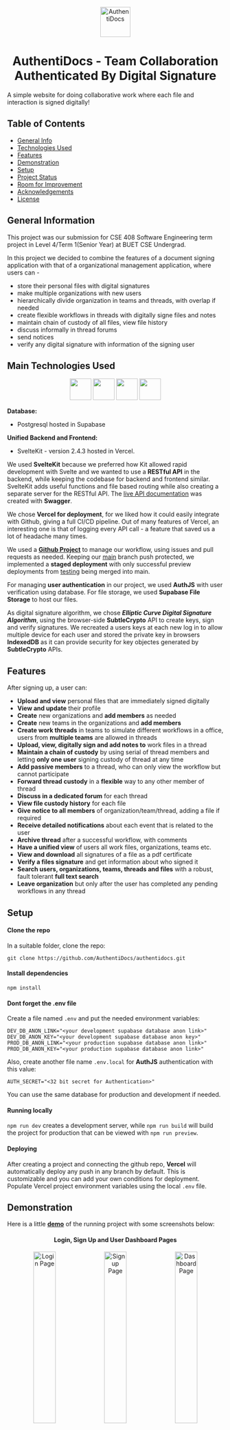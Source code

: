 <p align="center">
  <img height = "70" width = "70" src="/assets/logo.webp" alt= "AuthentiDocs")
</p>

<p align="center"> <h1 align="center"> AuthentiDocs - Team Collaboration Authenticated By Digital Signature </h1> </p>

A simple website for doing collaborative work where each file and interaction is signed digitally!

## Table of Contents

- [General Info](#general-information)
- [Technologies Used](#main-technologies-used)
- [Features](#features)
- [Demonstration](#demonstration)
- [Setup](#setup)
- [Project Status](#project-status)
- [Room for Improvement](#room-for-improvement)
- [Acknowledgements](#acknowledgements)
- [License](#license)

## General Information

This project was our submission for CSE 408 Software Engineering term project in Level 4/Term 1(Senior Year) at BUET CSE Undergrad.

In this project we decided to combine the features of a document signing application with that of a organizational management application, where users can -

- store their personal files with digital signatures
- make multiple organizations with new users
- hierarchically divide organization in teams and threads, with overlap if needed
- create flexible workflows in threads with digitally signe files and notes
- maintain chain of custody of all files, view file history
- discuss informally in thread forums
- send notices
- verify any digital signature with information of the signing user

## Main Technologies Used

<p align="center">
  <img height="50" width="50" src="https://cdn.jsdelivr.net/gh/devicons/devicon/icons/svelte/svelte-original.svg" /> 
  <img height="50" width="50" src="https://cdn.jsdelivr.net/gh/devicons/devicon@latest/icons/vercel/vercel-original.svg" /> 
  <img height="50" width="50" src="https://cdn.jsdelivr.net/gh/devicons/devicon/icons/postgresql/postgresql-original.svg" />
  <img height="50" width="50" src="https://cdn.jsdelivr.net/gh/devicons/devicon@latest/icons/supabase/supabase-original.svg" />      
</p>

**Database:**

- Postgresql hosted in Supabase

**Unified Backend and Frontend:**

- SvelteKit - version 2.4.3 hosted in Vercel.

We used **SvelteKit** because we preferred how Kit allowed rapid development with Svelte and we wanted to use a **RESTful API** in the backend, while keeping the codebase for backend and frontend similar. SvelteKit adds useful functions and file based routing while also creating a separate server for the RESTful API. The [live API documentation](https://authentidocs.vercel.app/docs/api) was created with **Swagger**.

We chose **Vercel for deployment**, for we liked how it could easily integrate with Github, giving a full CI/CD pipeline. Out of many features of Vercel, an interesting one is that of logging every API call - a feature that saved us a lot of headache many times.

We used a **[Github Project](https://github.com/orgs/AuthentiDocs/projects?query=is%3Aopen)** to manage our workflow, using issues and pull requests as needed. Keeping our [main](https://github.com/AuthentiDocs/authentidocs/tree/main) branch push protected, we implemented a **staged deployment** with only successful preview deployments from [testing](https://github.com/AuthentiDocs/authentidocs/tree/testing) being merged into main.

For managing **user authentication** in our project, we used **AuthJS** with user verification using database. For file storage, we used **Supabase File Storage** to host our files.

As digital signature algorithm, we chose **_Elliptic Curve Digital Signature Algorithm_**, using the browser-side **SubtleCrypto** API to create keys, sign and verify signatures. We recreated a users keys at each new log in to allow multiple device for each user and stored the private key in browsers **IndexedDB** as it can provide security for key objectes generated by **SubtleCrypto** APIs.

## Features

After signing up, a user can:

- **Upload and view** personal files that are immediately signed digitally
- **View and update** their profile
- **Create** new organizations and **add members** as needed
- **Create** new teams in the organizations and **add members**
- **Create work threads** in teams to simulate different workflows in a office, users from **multiple teams** are allowed in threads
- **Upload, view, digitally sign and add notes to** work files in a thread
- **Maintain a chain of custody** by using serial of thread members and letting **only one user** signing custody of thread at any time
- **Add passive members** to a thread, who can only view the workflow but cannot participate
- **Forward thread custody** in a **flexible** way to any other member of thread
- **Discuss in a dedicated forum** for each thread
- **View file custody history** for each file
- **Give notice to all members** of organization/team/thread, adding a file if required
- **Receive detailed notifications** about each event that is related to the user
- **Archive thread** after a successful workflow, with comments
- **Have a unified view** of users all work files, organizations, teams etc.
- **View and download** all signatures of a file as a pdf certificate
- **Verify a files signature** and get information about who signed it
- **Search users, organizations, teams, threads and files** with a robust, fault tolerant **full text search**
- **Leave organization** but only after the user has completed any pending workflows in any thread

## Setup

#### Clone the repo

In a suitable folder, clone the repo:

`git clone https://github.com/AuthentiDocs/authentidocs.git`

#### Install dependencies

`npm install`

#### Dont forget the .env file

Create a file named `.env` and put the needed environment variables:

```
DEV_DB_ANON_LINK="<your development supabase database anon link>"
DEV_DB_ANON_KEY="<your development supabase database anon key>"
PROD_DB_ANON_LINK="<your production supabase database anon link>"
PROD_DB_ANON_KEY="<your production supabase database anon link>"
```

Also, create another file name `.env.local` for **AuthJS** authentication with this value:

```
AUTH_SECRET="<32 bit secret for Authentication>"
```

You can use the same database for production and development if needed.

#### Running locally

`npm run dev` creates a development server, while `npm run build` will build the project for production that can be viewed with `npm run preview`.

#### Deploying

After creating a project and connecting the github repo, **Vercel** will automatically deploy any push in any branch by default. This is customizable and you can add your own conditions for deployment. Populate Vercel project environment variables using the local `.env` file.

## Demonstration

Here is a little **[demo](https://authentidocs.vercel.app)** of the running project with some screenshots below:

<p align="center"> <h4 align="center"> Login, Sign Up and User Dashboard Pages </h4> </p>
<p align ="center">
<img
  src="/assets/1.png?raw=true"
  alt="Login Page"
  title="Login Page"
  caption="Login Page"
  style="display: inline-block; margin: 0 auto; width: 32%"/>
<img
  src="/assets/2.png?raw=true"
  alt="Signup Page"
  title="Signup Page"
  caption="Signup Page"
  style="display: inline-block; margin: 0 auto; width: 32%"/>
<img
  src="/assets/0.png?raw=true"
  alt="Dashboard Page"
  title="Dashboard Page"
  caption="Dashboard Page"
  style="display: inline-block; margin: 0 auto; width: 32%"/>
</p align="center">

<p align="center"> <h4 align="center"> Homepage: Personal Files, Organizations, Notices </h4> </p>
<p align ="center">
<img
  src="/assets/3.png?raw=true"
  alt="Personal Files Page"
  title="Personal Files Page"
  caption="Personal Files Page"
  style="display: inline-block; margin: 0 auto; width: 32%"/>
<img
  src="/assets/4.png?raw=true"
  alt="User Organizations Page"
  title="User Organizations Page"
  caption="User Organizations Page"
  style="display: inline-block; margin: 0 auto; width: 32%"/>
<img
  src="/assets/5.png?raw=true"
  alt="User Notices Page"
  title="User Notices Page"
  caption="User Notices Page"
  style="display: inline-block; margin: 0 auto; width: 32%"/>
</p align="center">

<p align="center"> <h4 align="center"> Homepage: User Teams Page, User Thread and Search Result Pages </h4> </p>
<p align ="center">
<img
  src="/assets/6.png?raw=true"
  alt="User Teams Page"
  title="User Teams Page"
  caption="User Teams Page"
  style="display: inline-block; margin: 0 auto; width: 32%"/>
<img
  src="/assets/7.png?raw=true"
  alt="User Thread Page"
  title="User Thread Page"
  caption="User Thread Page"
  style="display: inline-block; margin: 0 auto; width: 32%"/>
<img
  src="/assets/8.png?raw=true"
  alt="User Search Page"
  title="User Search Page"
  caption="User Search Page"
  style="display: inline-block; margin: 0 auto; width: 32%"/>
</p align="center">

<p align="center"> <h4 align="center">Organization Homepage: Details Tab, Member Tab and Notice Tab </h4> </p>
<p align ="center">
<img
  src="/assets/9.png?raw=true"
  alt="Details"
  title="Details"
  caption="Details"
  style="display: inline-block; margin: 0 auto; width: 32%"/>
<img
  src="/assets/10.png?raw=true"
  alt="Members"
  title="Members"
  caption="Members"
  style="display: inline-block; margin: 0 auto; width: 32%"/>
<img
  src="/assets/11.png?raw=true"
  alt="Notices"
  title="Notices"
  caption="Notices"
  style="display: inline-block; margin: 0 auto; width: 32%"/>
</p align="center">

<p align="center"> <h4 align="center">Organization Homepage: Adding Member, Team and Notice</h4> </p>
<p align ="center">
<img
  src="/assets/13.png?raw=true"
  alt="Add Member"
  title="Add Member"
  caption="Add Member"
  style="display: inline-block; margin: 0 auto; width: 32%"/>
<img
  src="/assets/14.png?raw=true"
  alt="Add Teams"
  title="Add Teams"
  caption="Add Teams"
  style="display: inline-block; margin: 0 auto; width: 32%"/>
<img
  src="/assets/12.png?raw=true"
  alt="Add Notices"
  title="Add Notices"
  caption="Add Notices"
  style="display: inline-block; margin: 0 auto; width: 32%"/>
</p align="center">

The team page and tabs are similar to the organization page, so we can skip to thread page now:

<p align="center"> <h4 align="center">Thread Workflow: Homepage, File List, File View</h4> </p>
<p align ="center">
<img
  src="/assets/15.png?raw=true"
  alt="Thread Home"
  title="Thread Home"
  caption="Thread Home"
  style="display: inline-block; margin: 0 auto; width: 32%"/>
<img
  src="/assets/16.png?raw=true"
  alt="Thread File List"
  title="Thread File List"
  caption="Thread File List"
  style="display: inline-block; margin: 0 auto; width: 32%"/>
<img
  src="/assets/17.png?raw=true"
  alt="Thread File View"
  title="Thread File View"
  caption="Thread File View"
  style="display: inline-block; margin: 0 auto; width: 32%"/>
</p align="center">

<p align="center"> <h4 align="center">Thread File View: Notes, Custody History, File Certificate</h4> </p>
<p align ="center">
<img
  src="/assets/18.png?raw=true"
  alt="Notes"
  title="Notes"
  caption="Notes"
  style="display: inline-block; margin: 0 auto; width: 32%"/>
<img
  src="/assets/19.png?raw=true"
  alt="Custody History"
  title="Custody History"
  caption="Custody History"
  style="display: inline-block; margin: 0 auto; width: 32%"/>
<img
  src="/assets/20.png?raw=true"
  alt="Certificate"
  title="Certificate"
  caption="Certificate"
  style="display: inline-block; margin: 0 auto; width: 32%"/>
</p align="center">

<p align="center"> <h4 align="center">Thread View: Flexible Forwarding, Forum</h4> </p>
<p align ="center">
<img
  src="/assets/21.png?raw=true"
  alt="Flexible Forward"
  title="Flexible Forward"
  caption="Flexible Forward"
  style="display: inline-block; margin: 0 auto; width: 32%"/>
<img
  src="/assets/22.png?raw=true"
  alt="Forum"
  title="Forum"
  caption="Forum"
  style="display: inline-block; margin: 0 auto; width: 32%"/>
<img
  src="/assets/23.png?raw=true"
  alt="Forum Posts"
  title="Forum Posts"
  caption="Forum Posts"
  style="display: inline-block; margin: 0 auto; width: 32%"/>
</p align="center">


## Project Status

Project is: _being worked on_ .

## Room for Improvement

Room for improvement:

- Use **NodePG** or other more flexible database library for database connection
- Add preivew feature for more types of file in the frontend
- Add provision for user creation/adding by using a service an organization is already using, such as Azure Active Directory
- Possible use of **Rich Text Editor** in forum

## Acknowledgements

We would like to specially give our heartfelt thanks to our honourable supervisor **[Md. Toufikuzzaman sir](https://cse.buet.ac.bd/faculty_list/detail/toufikuzzaman)**. It is his idea of using digital signatures in an office workspace that we had directly followed and tried to develop. Throughout the whole term, he gave us invaluable advice, encouraged us to explore new technologies and helped us overcome many problems. It has been both an honour and a learning experience working under his guidance.

We would also like to express our heartiest gratitude to our other sessional course teachers **[Rayhan Rashed sir](https://cse.buet.ac.bd/faculty_list/detail/rayhan)** and **[Mashiat Mustaq ma'am](https://cse.buet.ac.bd/faculty_list/detail/mashiat)** for the very important guidances and suggestions they gave us throughout the project.

A special shoutout to **[Ashraf](https://github.com/risenfromashes), [Lord Sadat](https://github.com/Sadat-Hossain-01), [Shattik](https://github.com/shattik)** for helping us out anytime we needed. Check out **[Ashraf and company's project](https://github.com/risenfromashes/pixelshare), [Sadat and Asif's project](https://taskflow-2c96.onrender.com/)** and finally **[Shattik and Nafis and Wasif's project using microservices](https://github.com/Shattik/PushtiFrontEnd)**.

## License

This project is licensed under [GNU General Public License v3.0](/LICENSE).
